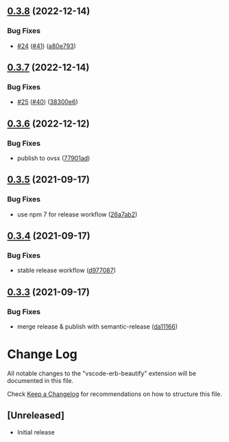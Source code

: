 ## [0.3.8](https://github.com/aliariff/vscode-erb-beautify/compare/v0.3.7...v0.3.8) (2022-12-14)


### Bug Fixes

* [#24](https://github.com/aliariff/vscode-erb-beautify/issues/24) ([#41](https://github.com/aliariff/vscode-erb-beautify/issues/41)) ([a80e793](https://github.com/aliariff/vscode-erb-beautify/commit/a80e7937b9fa4a47a3df60f255b85ebc3507373c))

## [0.3.7](https://github.com/aliariff/vscode-erb-beautify/compare/v0.3.6...v0.3.7) (2022-12-14)


### Bug Fixes

* [#25](https://github.com/aliariff/vscode-erb-beautify/issues/25) ([#40](https://github.com/aliariff/vscode-erb-beautify/issues/40)) ([38300e6](https://github.com/aliariff/vscode-erb-beautify/commit/38300e66dfcc4346652c756bf33623e88af8533d))

## [0.3.6](https://github.com/aliariff/vscode-erb-beautify/compare/v0.3.5...v0.3.6) (2022-12-12)


### Bug Fixes

* publish to ovsx ([77901ad](https://github.com/aliariff/vscode-erb-beautify/commit/77901ad9372021c7c675e37420424b8168719250))

## [0.3.5](https://github.com/aliariff/vscode-erb-beautify/compare/v0.3.4...v0.3.5) (2021-09-17)


### Bug Fixes

* use npm 7 for release workflow ([26a7ab2](https://github.com/aliariff/vscode-erb-beautify/commit/26a7ab25e988d5ad4a6a74a08515c009888cbb22))

## [0.3.4](https://github.com/aliariff/vscode-erb-beautify/compare/v0.3.3...v0.3.4) (2021-09-17)


### Bug Fixes

* stable release workflow ([d977087](https://github.com/aliariff/vscode-erb-beautify/commit/d977087cd7b215207f18acd5ca00724dc13bb700))

## [0.3.3](https://github.com/aliariff/vscode-erb-beautify/compare/v0.3.2...v0.3.3) (2021-09-17)


### Bug Fixes

* merge release & publish with semantic-release ([da11166](https://github.com/aliariff/vscode-erb-beautify/commit/da11166cb63b738bb6f8d3992f0474ecde00ece0))

# Change Log
All notable changes to the "vscode-erb-beautify" extension will be documented in this file.

Check [Keep a Changelog](http://keepachangelog.com/) for recommendations on how to structure this file.

## [Unreleased]
- Initial release
